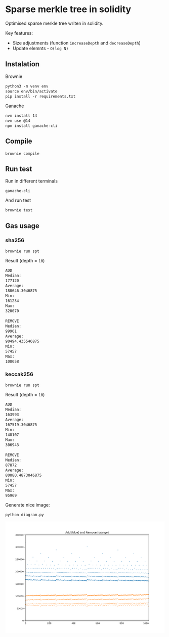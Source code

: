 # Sparse merkle tree in solidity

Optimised sparse merkle tree writen in solidity.

Key features:
- Size adjustments (function `increaseDepth` and `decreaseDepth`)
- Update elemnts - `O(log N)`

## Instalation

Brownie

```
python3 -m venv env
source env/bin/activate
pip install -r requirements.txt
```

Ganache

```
nvm install 14
nvm use @14
npm install ganache-cli
```

## Compile

```
brownie compile
```

## Run test

Run in different terminals

```
ganache-cli
```

And run test

```
brownie test
```

## Gas usage

### sha256

```
brownie run spt
```

Result (depth = `10`)

```
ADD
Median: 
177120
Average: 
180646.3046875
Min: 
161234
Max: 
320070

REMOVE
Median: 
99961
Average: 
90494.435546875
Min: 
57457
Max: 
108058
```

### keccak256

```
brownie run spt
```

Result (depth = `10`)

```
ADD
Median: 
163993
Average: 
167519.3046875
Min: 
148107
Max: 
306943

REMOVE
Median: 
87872
Average: 
80080.4873046875
Min: 
57457
Max: 
95969
```

Generate nice image:

```
python diagram.py
```

![Gas usage](./plot.png)